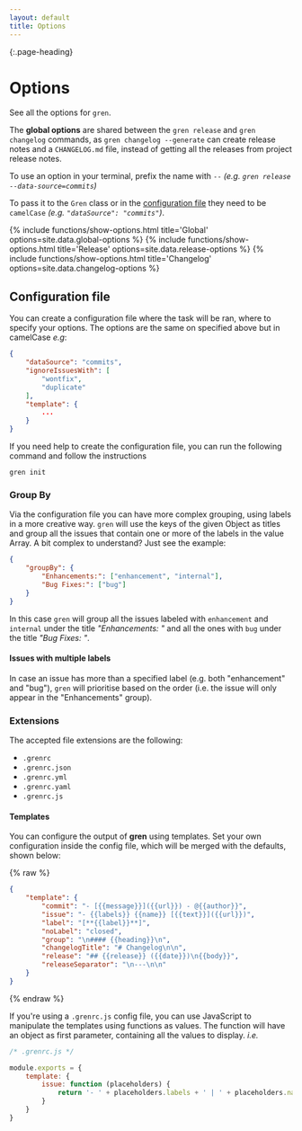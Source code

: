 ```yaml
---
layout: default
title: Options
---
```


{:.page-heading}
# Options

See all the options for `gren`.

The **global options** are shared between the `gren release` and `gren changelog` commands, as `gren changelog --generate` can create release notes and a `CHANGELOG.md` file, instead of getting all the releases from project release notes.

To use an option in your terminal, prefix the name with `--` _(e.g. `gren release --data-source=commits`)_

To pass it to the `Gren` class or in the [configuration file](#configuration-file) they need to be `camelCase` _(e.g. `"dataSource": "commits"`)_.

{% include functions/show-options.html title='Global' options=site.data.global-options %}
{% include functions/show-options.html title='Release' options=site.data.release-options %}
{% include functions/show-options.html title='Changelog' options=site.data.changelog-options %}

## Configuration file

You can create a configuration file where the task will be ran, where to specify your options.
The options are the same on specified above but in camelCase *e.g*:

```json
{
    "dataSource": "commits",
    "ignoreIssuesWith": [
        "wontfix",
        "duplicate"
    ],
    "template": {
        ...
    }
}
```

If you need help to create the configuration file, you can run the following command and follow the instructions

```
gren init
```

### Group By

Via the configuration file you can have more complex grouping, using labels in a more creative way.
`gren` will use the keys of the given Object as titles and group all the issues that contain one or more of the labels in the value Array. A bit complex to understand? Just see the example:

```json
{
    "groupBy": {
        "Enhancements:": ["enhancement", "internal"],
        "Bug Fixes:": ["bug"]
    }
}
```

In this case `gren` will group all the issues labeled with `enhancement` and `internal` under the title _"Enhancements: "_ and all the ones with `bug` under the title _"Bug Fixes: "_.

#### Issues with multiple labels

In case an issue has more than a specified label (e.g. both "enhancement" and "bug"), `gren` will prioritise based on the order (i.e. the issue will only appear in the "Enhancements" group).

### Extensions

The accepted file extensions are the following:

- `.grenrc`
- `.grenrc.json`
- `.grenrc.yml`
- `.grenrc.yaml`
- `.grenrc.js`

#### Templates

You can configure the output of **gren** using templates. Set your own configuration inside the config file, which will be merged with the defaults, shown below:

{% raw %}
```json
{
    "template": {
        "commit": "- [{{message}}]({{url}}) - @{{author}}",
        "issue": "- {{labels}} {{name}} [{{text}}]({{url}})",
        "label": "[**{{label}}**]",
        "noLabel": "closed",
        "group": "\n#### {{heading}}\n",
        "changelogTitle": "# Changelog\n\n",
        "release": "## {{release}} ({{date}})\n{{body}}",
        "releaseSeparator": "\n---\n\n"
    }
}
```
{% endraw %}

If you're using a `.grenrc.js` config file, you can use JavaScript to manipulate the templates using functions as values.
The function will have an object as first parameter, containing all the values to display. _i.e._

```javascript
/* .grenrc.js */

module.exports = {
    template: {
        issue: function (placeholders) {
            return '- ' + placeholders.labels + ' | ' + placeholders.name.toLowerCase();
        }
    }
}
```
